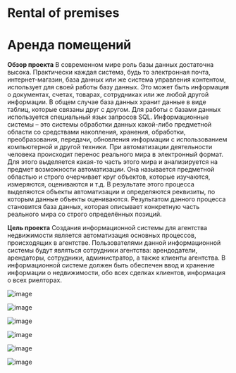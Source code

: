 # Rental of premises
# Аренда помещений

**Обзор проекта**
В современном мире роль базы данных достаточна высока. Практически каждая система, будь то электронная почта, интернет-магазин, база данных или же система управления контентом, использует для своей работы базу данных. Это может быть информация о документах, счетах, товарах, сотрудниках или же любой другой информации. В общем случае база данных хранит данные в виде таблиц, которые связаны друг с другом. Для работы с базами данных используется специальный язык запросов SQL.
Информационные системы – это системы обработки данных какой-либо предметной области со средствами накопления, хранения, обработки, преобразования, передачи, обновления информации с использованием компьютерной и другой техники. При автоматизации деятельности человека
происходит перенос реального мира в электронный формат. Для этого выделяется какая-то часть этого мира и анализируется на предмет возможности автоматизации. Она называется предметной областью и строго очерчивает круг объектов, которые изучаются, измеряются, оцениваются и т.д. В результате этого процесса выделяются объекты автоматизации и определяются реквизиты, по которым данные объекты оцениваются. Результатом данного процесса становится база данных, которая описывает конкретную часть реального мира со строго определённых позиций.

 **Цель проекта**
 Создания информационной системы для агентства недвижимости
является автоматизация основных процессов, происходящих в агентстве.
Пользователями данной информационной системы будут являться сотрудники
агентства: арендодатели, арендаторы, сотрудники, администратор, а также
клиенты агентства. В информационной системе должен быть обеспечен ввод и
хранение информации о недвижимости, обо всех сделках клиентов,
информация о всех риелторах.

![image](https://github.com/teslaproduuction/Rental_of_premises/assets/117762137/3f185ba1-81e8-4e29-8e50-31e264fa229a)

![image](https://github.com/teslaproduuction/Rental_of_premises/assets/117762137/57d3f2f7-be8e-4f16-9eba-5575ba2e3691)

![image](https://github.com/teslaproduuction/Rental_of_premises/assets/117762137/382ca734-bafb-46dd-8942-42e26c9c86bf)

![image](https://github.com/teslaproduuction/Rental_of_premises/assets/117762137/52792600-d7d0-47a7-b6bb-33ed06430030)

![image](https://github.com/teslaproduuction/Rental_of_premises/assets/117762137/bb075afa-f020-41bf-aa7d-0705eb6ec335)

![image](https://github.com/teslaproduuction/Rental_of_premises/assets/117762137/19307e07-4171-4f6a-81ce-3b8089101622)


